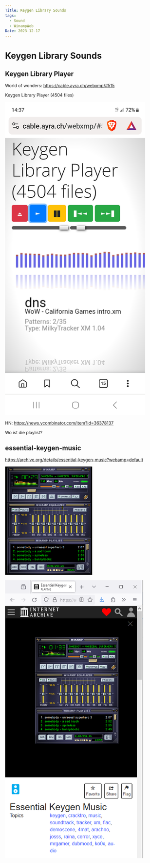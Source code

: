 ```yaml
---
Title: Keygen Library Sounds
tags:
  - Sound
  - WinampWeb
Date: 2023-12-17
---
```


# Keygen Library Sounds

## Keygen Library Player
World of wonders:
https://cable.ayra.ch/webxmp/#515

Keygen Library Player (4504 files)

![](../_asset/Screenshot_20231217_143712_Brave.jpg)

HN: https://news.ycombinator.com/item?id=36378137

Wo ist die playlist? 

## essential-keygen-music

https://archive.org/details/essential-keygen-music?webamp=default

![](../_asset/20231219172353_winampWeb.png)

![](../_asset/20231219172518_internetArchiveWinamp.png)

